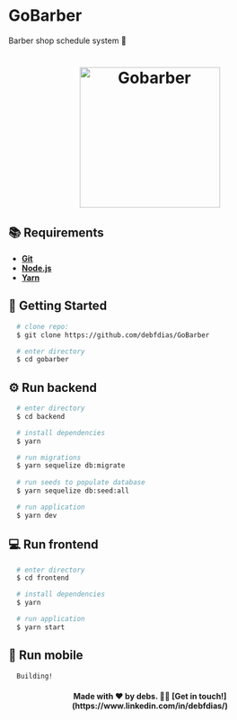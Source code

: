 # GoBarber
Barber shop schedule system 💈

<h1 align="center">
    <img alt="Gobarber" src="https://ik.imagekit.io/hwyksvj4iv/gobarber_19xmN2BUU.svg" width="250px" />
</h1>

## :books: Requirements
- [**Git**](https://git-scm.com/)
- [**Node.js**](https://nodejs.org/en/)
- [**Yarn**](https://yarnpkg.com/)

## :rocket: Getting Started
``` bash
  # clone repo:
  $ git clone https://github.com/debfdias/GoBarber

  # enter directory
  $ cd gobarber
```

## :gear: Run backend
```bash
  # enter directory
  $ cd backend

  # install dependencies
  $ yarn

  # run migrations
  $ yarn sequelize db:migrate
  
  # run seeds to populate database
  $ yarn sequelize db:seed:all

  # run application
  $ yarn dev
```

## :computer: Run frontend
```bash
  # enter directory
  $ cd frontend

  # install dependencies
  $ yarn

  # run application
  $ yarn start
```

## :iphone: Run mobile
```bash
  Building!
```

<h4 align="center">
  Made with ❤️ by debs. 👋🏻 [Get in touch!](https://www.linkedin.com/in/debfdias/)
</h4>



